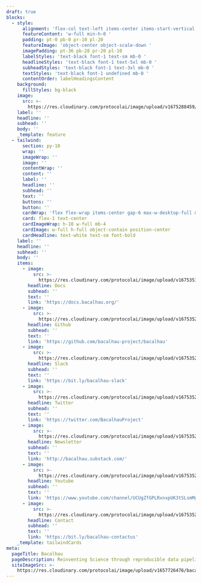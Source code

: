 ```yaml
---
draft: true
blocks:
  - style:
      alignment: 'flex-col text-left items-center items-start-vertical '
      featureContent: 'w-full min-h-0 '
      padding: pt-0 pb-0 pr-10 pl-20
      featureImage: 'object-center object-scale-down '
      imagePadding: pt-36 pb-28 pr-20 pl-10
      labelStyles: 'text-black font-1 text-sm mb-0 '
      headlineStyles: 'text-black font-1 text-5xl mb-0 '
      subheadStyles: 'text-black font-1 text-3xl mb-0 '
      textStyles: 'text-black font-1 undefined mb-0 '
      contentOrder: labelHeadingsContent
    background:
      fillStyles: bg-black
    image:
      src: >-
        https://res.cloudinary.com/protocolai/image/upload/v1675288459/bacalhau/bachlahua-logo_tvv2bp.png
    label: ''
    headline: ''
    subhead: ''
    body: ''
    _template: feature
  - tailwind:
      section: py-10
      wrap: ''
      imageWrap: ''
      image: ''
      contentWrap: ''
      content: ''
      label: ''
      headline: ''
      subhead: ''
      text: ''
      buttons: ''
      button: ''
      cardWrap: 'flex flex-wrap items-center gap-6 max-w-desktop-full mx-auto px-10 '
      card: flex-1 text-center
      cardImageWrap: h-10 w-full mb-4
      cardImage: w-full h-full object-contain position-center
      cardHeadline: text-white text-sm font-bold
    label: ''
    headline: ''
    subhead: ''
    body: ''
    items:
      - image:
          src: >-
            https://res.cloudinary.com/protocolai/image/upload/v1675351964/bacalhau/file-solid_eqvc43.svg
        headline: Docs
        subhead: ''
        text: ''
        link: 'https://docs.bacalhau.org/'
      - image:
          src: >-
            https://res.cloudinary.com/protocolai/image/upload/v1675352046/bacalhau/github_d9by2p.svg
        headline: Github
        subhead: ''
        text: ''
        link: 'https://github.com/bacalhau-project/bacalhau'
      - image:
          src: >-
            https://res.cloudinary.com/protocolai/image/upload/v1675352053/bacalhau/slack_kig4zs.svg
        headline: Slack
        subhead: ''
        text: ''
        link: 'https://bit.ly/bacalhau-slack'
      - image:
          src: >-
            https://res.cloudinary.com/protocolai/image/upload/v1675352056/bacalhau/twitter_dlcwra.svg
        headline: Twitter
        subhead: ''
        text: ''
        link: 'https://twitter.com/BacalhauProject'
      - image:
          src: >-
            https://res.cloudinary.com/protocolai/image/upload/v1675352049/bacalhau/newspaper-solid_a6wreq.svg
        headline: Newsletter
        subhead: ''
        text: ''
        link: 'http://bacalhau.substack.com/'
      - image:
          src: >-
            https://res.cloudinary.com/protocolai/image/upload/v1675352060/bacalhau/youtube_viqwcn.svg
        headline: Youtube
        subhead: ''
        text: ''
        link: 'https://www.youtube.com/channel/UCUgZfGPLRxnxpUK3tSLsmMg'
      - image:
          src: >-
            https://res.cloudinary.com/protocolai/image/upload/v1675352042/bacalhau/envelope-solid_wve3hk.svg
        headline: Contact
        subhead: ''
        text: ''
        link: 'https://bit.ly/bacalhau-contactus'
    _template: tailwindCards
meta:
  pageTitle: Bacalhau
  pageDescription: Reinventing Science through reproducible data pipelines
  siteImageSrc: >-
    https://res.cloudinary.com/protocolai/image/upload/v1657726476/bacalhau/bacalhua-social_hbrzct.png
---
```


